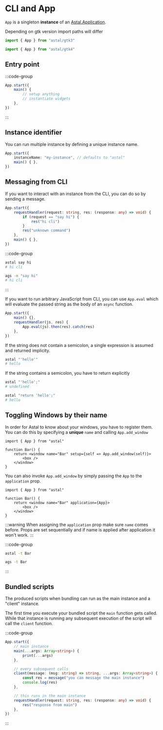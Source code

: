 # CLI and App

`App` is a singleton **instance** of an [Astal.Application](https://aylur.github.io/libastal/astal3/class.Application.html).

Depending on gtk version import paths will differ

```ts
import { App } from "astal/gtk3"

import { App } from "astal/gtk4"
```

## Entry point

:::code-group

```ts [app.ts]
App.start({
    main() {
        // setup anything
        // instantiate widgets
    },
})
```

:::

## Instance identifier

You can run multiple instance by defining a unique instance name.

```ts
App.start({
    instanceName: "my-instance", // defaults to "astal"
    main() { },
})
```

## Messaging from CLI

If you want to interact with an instance from the CLI,
you can do so by sending a message.

```ts
App.start({
    requestHandler(request: string, res: (response: any) => void) {
        if (request == "say hi") {
            res("hi cli")
        }
        res("unknown command")
    },
    main() { },
})
```

:::code-group

```sh [astal]
astal say hi
# hi cli
```

```sh [ags]
ags -m "say hi"
# hi cli
```

:::

If you want to run arbitrary JavaScript from CLI, you can use `App.eval`
which will evaluate the passed string as the body of an `async` function.

```ts
App.start({
    main() {},
    requestHandler(js, res) {
        App.eval(js).then(res).catch(res)
    },
})
```

If the string does not contain a semicolon, a single expression is assumed and returned implicity.

```sh
astal "'hello'"
# hello
```

If the string contains a semicolon, you have to return explicitly

```sh
astal "'hello';"
# undefined

astal "return 'hello';"
# hello
```

## Toggling Windows by their name

In order for Astal to know about your windows, you have to register them.
You can do this by specifying a **unique** `name` and calling `App.add_window`

```tsx {4}
import { App } from "astal"

function Bar() {
    return <window name="Bar" setup={self => App.add_window(self)}>
        <box />
    </window>
}
```

You can also invoke `App.add_window` by simply passing the `App` to the `application` prop.

```tsx {4}
import { App } from "astal"

function Bar() {
    return <window name="Bar" application={App}>
        <box />
    </window>
}
```

:::warning
When assigning the `application` prop make sure `name` comes before.
Props are set sequentially and if name is applied after application it won't work.
:::

:::code-group

```sh [astal]
astal -t Bar
```

```sh [ags]
ags -t Bar
```

:::

## Bundled scripts

The produced scripts when bundling can run as the main instance
and a "client" instance.

The first time you execute your bundled script the `main` function gets called.
While that instance is running any subsequent execution of the script will call
the `client` function.

:::code-group

```ts [main.ts]
App.start({
    // main instance
    main(...args: Array<string>) {
        print(...args)
    },

    // every subsequent calls
    client(message: (msg: string) => string, ...args: Array<string>) {
        const res = message("you can message the main instance")
        console.log(res)
    },

    // this runs in the main instance
    requestHandler(request: string, res: (response: any) => void) {
        res("response from main")
    },
})
```

:::
